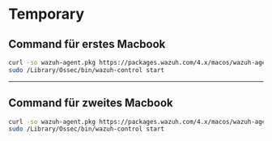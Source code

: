 # Temporary

## Command für erstes Macbook
```bash
curl -so wazuh-agent.pkg https://packages.wazuh.com/4.x/macos/wazuh-agent-4.11.1-1.arm64.pkg && echo "WAZUH_MANAGER='213.239.216.151' && WAZUH_AGENT_NAME='Test-Macbook-1'" > /tmp/wazuh_envs && sudo installer -pkg ./wazuh-agent.pkg -target /
sudo /Library/Ossec/bin/wazuh-control start
```

---
## Command für zweites Macbook
```bash
curl -so wazuh-agent.pkg https://packages.wazuh.com/4.x/macos/wazuh-agent-4.11.1-1.arm64.pkg && echo "WAZUH_MANAGER='213.239.216.151' && WAZUH_AGENT_NAME='Test-Macbook-2'" > /tmp/wazuh_envs && sudo installer -pkg ./wazuh-agent.pkg -target /
sudo /Library/Ossec/bin/wazuh-control start
```


